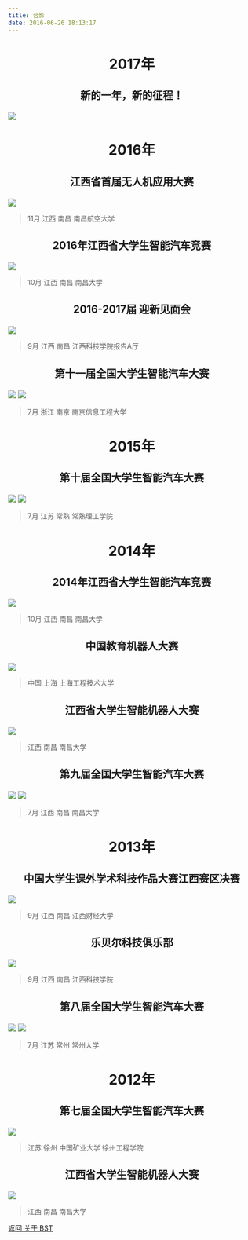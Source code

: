 ```yaml
---
title: 合影
date: 2016-06-26 18:13:17
---
```


# <p align="center">2017年</p>
## <p align="center">新的一年，新的征程！</p>
![](http://bst.lansejishu.com/groupphoto_170405.JPG)

# <p align="center">2016年</p>

## <p align="center">江西省首届无人机应用大赛</p>

![](http://bst.lansejishu.com/groupphoto_2016_11_04.jpg)

> 11月 江西 南昌 南昌航空大学

## <p align="center">2016年江西省大学生智能汽车竞赛</p>

![](http://bst.lansejishu.com/groupphoto_16_10_15.png)

> 10月 江西 南昌 南昌大学
 
## <p align="center">2016-2017届 迎新见面会</p>

![](http://bst.lansejishu.com/groupphoto_160920.jpeg)

> 9月 江西 南昌 江西科技学院报告A厅

## <p align="center">第十一届全国大学生智能汽车大赛</p>

![](http://bst.lansejishu.com/groupphoto_160720.jpeg)
![](http://bst.lansejishu.com/groupphoto_160718.jpeg)

> 7月 浙江 南京 南京信息工程大学 

# <p align="center">2015年</p>
## <p align="center">第十届全国大学生智能汽车大赛</p>
![](http://bst.lansejishu.com/2015%E6%99%BA%E8%83%BD%E8%BD%A6%E5%B8%B8%E7%86%9F%E5%8C%BA%E8%B5%9BP7220004.JPG)
![](http://bst.lansejishu.com/2015%E6%99%BA%E8%83%BD%E8%BD%A6%E5%B8%B8%E7%86%9F%E5%8C%BA%E8%B5%9BQQ%E5%9B%BE%E7%89%8720150826135642.jpg)
> 7月 江苏 常熟 常熟理工学院

# <p align="center">2014年</p>
## <p align="center">2014年江西省大学生智能汽车竞赛</p>

![](http://bst.lansejishu.com/%E8%93%9D%E8%89%B2%E6%8A%80%E6%9C%AF%E5%B7%A5%E4%BD%9C%E5%AE%A4%E4%BB%A3%E8%A1%A8%E6%B1%9F%E8%A5%BF%E7%A7%91%E6%8A%80%E5%AD%A6%E9%99%A2%E5%8F%82%E5%8A%A0%E6%B1%9F%E8%A5%BF%E7%9C%81%E5%A4%A7%E5%AD%A6%E7%94%9F%E6%99%BA%E8%83%BD%E6%B1%BD%E8%BD%A6%E7%AB%9E%E9%80%9F%E8%B5%9B4.jpeg)

> 10月 江西 南昌 南昌大学

## <p align="center">中国教育机器人大赛</p>
![](http://bst.lansejishu.com/groupphoto_14_4.jpg)
> 中国 上海 上海工程技术大学

## <p align="center">江西省大学生智能机器人大赛</p>
![](http://bst.lansejishu.com/groupphoto_2014_1.jpg)
> 江西 南昌 南昌大学

## <p align="center">第九届全国大学生智能汽车大赛</p>
![](http://bst.lansejishu.com/groupphoto_2014_2.jpg)
![](http://bst.lansejishu.com/groupphoto_2014_3.jpg)
> 7月 江西 南昌 南昌大学

# <p align="center">2013年</p>
## <p align="center">中国大学生课外学术科技作品大赛江西赛区决赛</p>
![](http://bst.lansejishu.com/groupphoto_13_4.jpeg)

> 9月 江西 南昌 江西财经大学

## <p align="center">乐贝尔科技俱乐部</p>

![](http://bst.lansejishu.com/groupphoto_13_3.jpeg)

> 9月 江西 南昌 江西科技学院

## <p align="center">第八届全国大学生智能汽车大赛</p>
![](http://bst.lansejishu.com/groupphoto_13_1.jpg)
![](http://bst.lansejishu.com/groupphoto_13_2.jpg)
> 7月 江苏 常州 常州大学

# <p align="center">2012年</p>
## <p align="center">第七届全国大学生智能汽车大赛</p>
![](http://bst.lansejishu.com/groupphoto_12_2.jpeg)
> 江苏 徐州 中国矿业大学 徐州工程学院

## <p align="center">江西省大学生智能机器人大赛</p>
![](http://bst.lansejishu.com/groupphoto_12_1.jpg)
> 江西 南昌 南昌大学

<!--
# <p align="center">2011年</p>
![](http://bst.lansejishu.com/groupphoto_11_06_24.jpeg)
-->
[返回 关于 BST](../)